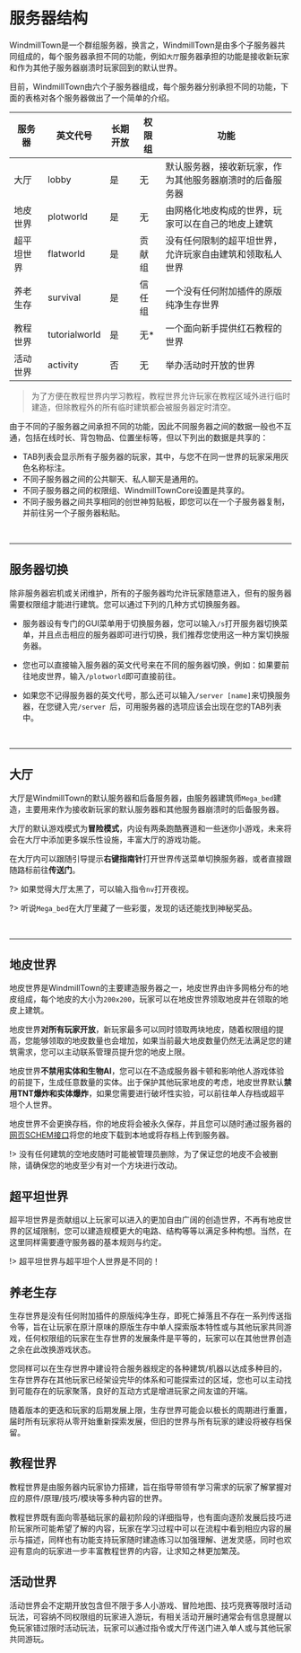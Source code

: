 # 服务器结构

WindmillTown是一个群组服务器，换言之，WindmillTown是由多个子服务器共同组成的，每个服务器承担不同的功能，例如`大厅`服务器承担的功能是接收新玩家和作为其他子服务器崩溃时玩家回到的默认世界。

目前，WindmillTown由六个子服务器组成，每个服务器分别承担不同的功能，下面的表格对各个服务器做出了一个简单的介绍。

|服务器   |英文代号   |长期开放   |权限组   |功能   |
| ------------ | ------------ | ------------ | ------------ | ------------ |
|大厅       |lobby        |是   |无    |默认服务器，接收新玩家，作为其他服务器崩溃时的后备服务器   |
|地皮世界   |plotworld    |是   |无    |由网格化地皮构成的世界，玩家可以在自己的地皮上建筑   |
|超平坦世界 |flatworld    |是   |贡献组 |没有任何限制的超平坦世界，允许玩家自由建筑和领取私人世界   |
|养老生存   |survival     |是   |信任组 |一个没有任何附加插件的原版纯净生存世界   |
|教程世界   |tutorialworld|是   |无\*  |一个面向新手提供红石教程的世界   |
|活动世界   |activity     |否   |无    |举办活动时开放的世界   |

> 为了方便在教程世界内学习教程，教程世界允许玩家在教程区域外进行临时建造，但除教程外的所有临时建筑都会被服务器定时清空。

由于不同的子服务器之间承担不同的功能，因此不同服务器之间的数据一般也不互通，包括在线时长、背包物品、位置坐标等，但以下列出的数据是共享的：

* TAB列表会显示所有子服务器的玩家，其中，与您不在同一世界的玩家采用灰色名称标注。
* 不同子服务器之间的公共聊天、私人聊天是通用的。
* 不同子服务器之间的权限组、WindmillTownCore设置是共享的。
* 不同子服务器之间共享相同的创世神剪贴板，即您可以在一个子服务器复制，并前往另一个子服务器粘贴。

<br/>

****

## 服务器切换

除非服务器宕机或关闭维护，所有的子服务器均允许玩家随意进入，但有的服务器需要权限组才能进行建筑。您可以通过下列的几种方式切换服务器。

* 服务器设有专门的GUI菜单用于切换服务器，您可以输入`/s`打开服务器切换菜单，并且点击相应的服务器即可进行切换，我们推荐您使用这一种方案切换服务器。

* 您也可以直接输入服务器的英文代号来在不同的服务器切换，例如：如果要前往地皮世界，输入`/plotworld`即可直接前往。

* 如果您不记得服务器的英文代号，那么还可以输入`/server [name]`来切换服务器，在您键入完`/server `后，可用服务器的选项应该会出现在您的TAB列表中。

<br/>

****

## 大厅

大厅是WindmillTown的默认服务器和后备服务器，由服务器建筑师`Mega_bed`建造，主要用来作为接收新玩家的默认服务器和其他服务器崩溃时的后备服务器。

大厅的默认游戏模式为**冒险模式**，内设有两条跑酷赛道和一些迷你小游戏，未来将会在大厅中添加更多娱乐性设施，丰富大厅的游戏功能。

在大厅内可以跟随引导提示**右键指南针**打开世界传送菜单切换服务器，或者直接跟随路标前往**传送门**。

?> 如果觉得大厅太黑了，可以输入指令`nv`打开夜视。

?> 听说`Mega_bed`在大厅里藏了一些彩蛋，发现的话还能找到神秘奖品。

<br/>

****

## 地皮世界

地皮世界是WindmillTown的主要建造服务器之一，地皮世界由许多网格分布的地皮组成，每个地皮的大小为`200x200`，玩家可以在地皮世界领取地皮并在领取的地皮上建筑。

地皮世界**对所有玩家开放**，新玩家最多可以同时领取两块地皮，随着权限组的提高，您能够领取的地皮数量也会增加，如果当前最大地皮数量仍然无法满足您的建筑需求，您可以主动联系管理员提升您的地皮上限。

地皮世界**不禁用实体和生物AI**，您可以在不造成服务器卡顿和影响他人游戏体验的前提下，生成任意数量的实体。出于保护其他玩家地皮的考虑，地皮世界默认**禁用TNT爆炸和实体爆炸**，如果您需要进行破坏性实验，可以前往单人存档或超平坦个人世界。

地皮世界不会更换存档，你的地皮将会被永久保存，并且您可以随时通过服务器的[网页SCHEM接口](https://schem.windmilltown.net/)将您的地皮下载到本地或将存档上传到服务器。

!> 没有任何建筑的空地皮随时可能被管理员删除，为了保证您的地皮不会被删除，请确保您的地皮至少有对一个方块进行改动。

## 超平坦世界

超平坦世界是贡献组以上玩家可以进入的更加自由广阔的创造世界，不再有地皮世界的区域限制，您可以建造规模更大的电路、结构等等以满足多种构想。当然，在这里同样需要遵守服务器的基本规则与约定。

!> 超平坦世界与超平坦个人世界是不同的！

## 养老生存

生存世界是没有任何附加插件的原版纯净生存，即死亡掉落且不存在一系列传送指令等，旨在让玩家在原汁原味的原版生存中单人探索版本特性或与其他玩家共同游戏，任何权限组的玩家在生存世界的发展条件是平等的，玩家可以在其他世界创造之余在此改换游戏状态。

您同样可以在生存世界中建设符合服务器规定的各种建筑/机器以达成多种目的，生存世界存在其他玩家已经架设完毕的体系和可能探索过的区域，您也可以主动找到可能存在的玩家聚落，良好的互动方式是增进玩家之间友谊的开端。

随着版本的更迭和玩家的后期发展上限，生存世界可能会以极长的周期进行重置，届时所有玩家将从零开始重新探索发展，但旧的世界与所有玩家的建设将被存档保留。

## 教程世界

教程世界是由服务器内玩家协力搭建，旨在指导带领有学习需求的玩家了解掌握对应的原件/原理/技巧/模块等多种内容的世界。

教程世界既有面向零基础玩家的最初阶段的详细指导，也有面向逐阶发展后技巧进阶玩家所可能希望了解的内容，玩家在学习过程中可以在流程中看到相应内容的展示与描述，同样也有功能支持玩家随时建造练习以加强理解、迸发灵感，同时也欢迎有意向的玩家进一步丰富教程世界的内容，让求知之林更加繁茂。

## 活动世界

活动世界会不定期开放包含但不限于多人小游戏、冒险地图、技巧竞赛等限时活动玩法，可容纳不同权限组的玩家进入游玩，有相关活动开展时通常会有信息提醒以免玩家错过限时活动玩法，玩家可以通过指令或大厅传送门进入单人或与其他玩家共同游玩。

